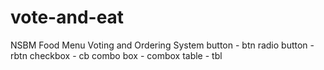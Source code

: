 # vote-and-eat
NSBM Food Menu Voting and Ordering System
button - btn
radio button - rbtn
checkbox - cb
combo box - combox
table - tbl
